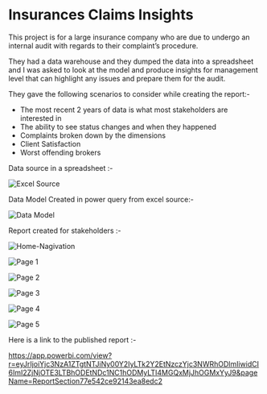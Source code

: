 # Insurances Claims Insights

This project is for a large insurance company who are due to undergo an internal audit with regards to their complaint’s procedure.

They had a data warehouse and they dumped the data into a spreadsheet and I was asked to look at the model and produce insights for management level that can highlight any issues and prepare them for the audit.

 They gave the following scenarios to consider while creating the report:-
 
- The most recent 2 years of data is what most stakeholders are interested in
- The ability to see status changes and when they happened
- Complaints broken down by the dimensions
- Client Satisfaction
- Worst offending brokers

Data source in a spreadsheet :-

![Excel Source](https://user-images.githubusercontent.com/82042663/113940484-2596f880-97c3-11eb-873e-49a2d3302d61.PNG)

Data Model Created in power query from excel source:- 

![Data Model](https://user-images.githubusercontent.com/82042663/113940464-1ca62700-97c3-11eb-9f36-751bd6d78bc4.PNG)

Report created for stakeholders :- 

![Home-Nagivation](https://user-images.githubusercontent.com/82042663/113940561-41020380-97c3-11eb-9bea-bf65068e4474.PNG)

![Page 1](https://user-images.githubusercontent.com/82042663/113940572-45c6b780-97c3-11eb-9703-958685e96d29.PNG)

![Page 2](https://user-images.githubusercontent.com/82042663/113940586-4c552f00-97c3-11eb-947c-1a92e98fbd45.PNG)

![Page 3](https://user-images.githubusercontent.com/82042663/113940599-51b27980-97c3-11eb-944c-ec1cdaa099cf.PNG)

![Page 4](https://user-images.githubusercontent.com/82042663/113940611-56772d80-97c3-11eb-9d64-aac2bcf8d4d5.PNG)

![Page 5](https://user-images.githubusercontent.com/82042663/113940622-5aa34b00-97c3-11eb-802c-5b7aeabc1e97.PNG)

Here is a link to the published report :- 

https://app.powerbi.com/view?r=eyJrIjoiYjc3NzA1ZTgtNTJiNy00Y2IyLTk2Y2EtNzczYjc3NWRhODlmIiwidCI6ImI2ZjNjOTE3LTBhODEtNDc1NC1hODMyLTI4MGQxMjJhOGMxYyJ9&pageName=ReportSection77e542ce92143ea8edc2



